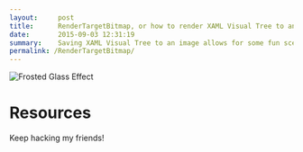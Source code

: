 ```yaml
---
layout:     post
title:      RenderTargetBitmap, or how to render XAML Visual Tree to an image
date:       2015-09-03 12:31:19
summary:    Saving XAML Visual Tree to an image allows for some fun scenarios, especialy when paired with libraries such as Win2D
permalink: /RenderTargetBitmap/
---
```


![Frosted Glass Effect](http://i.imgur.com/48GXe09.gif)




# Resources #


Keep hacking my friends!
